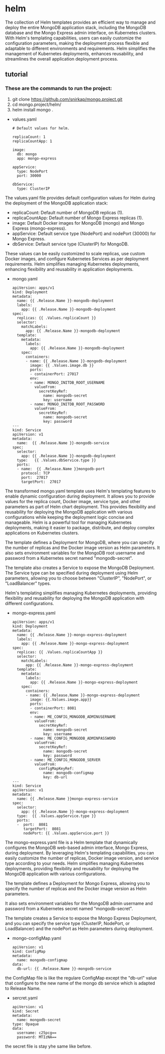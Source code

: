 # helm
The collection of Helm templates provides an efficient way to manage and deploy the entire MongoDB application stack, including the MongoDB database and the Mongo Express admin interface, on Kubernetes clusters. With Helm's templating capabilities, users can easily customize the configuration parameters, making the deployment process flexible and adaptable to different environments and requirements. Helm simplifies the management of Kubernetes deployments, enhances reusability, and streamlines the overall application deployment process.

## tutorial
### These are the commands to run the project:
1. git clone https://github.com/snirkap/mongo.project.git
2. cd mongo.project/helm/
3. helm install mongo .
* values.yaml
  ```
  # Default values for helm.
  
  replicaCount: 1
  replicaCountApp: 1
  
  image:
    db: mongo
    app: mongo-express
  
  appService:
    type: NodePort
    port: 30000
  
  dbService:
    type: ClusterIP

The values.yaml file provides default configuration values for Helm during the deployment of the MongoDB application stack:
* replicaCount: Default number of MongoDB replicas (1).
* replicaCountApp: Default number of Mongo Express replicas (1).
* image: Default Docker images for MongoDB (mongo) and Mongo Express (mongo-express).
* appService: Default service type (NodePort) and nodePort (30000) for Mongo Express.
* dbService: Default service type (ClusterIP) for MongoDB.

These values can be easily customized to scale replicas, use custom Docker images, and configure Kubernetes Services as per deployment requirements. Helm simplifies managing Kubernetes deployments, enhancing flexibility and reusability in application deployments.





* mongo.yaml
  ```
  apiVersion: apps/v1
  kind: Deployment
  metadata:
    name: {{ .Release.Name }}-mongodb-deployment
    labels:
      app: {{ .Release.Name }}-mongodb-deployment
  spec:
    replicas: {{ .Values.replicaCount }}
    selector:
      matchLabels:
        app: {{ .Release.Name }}-mongodb-deployment
    template:
      metadata:
        labels:
          app: {{ .Release.Name }}-mongodb-deployment
      spec:
        containers:
        - name: {{ .Release.Name }}-mongodb-deployment
          image: {{ .Values.image.db }}
          ports:
          - containerPort: 27017
          env:
          - name: MONGO_INITDB_ROOT_USERNAME
            valueFrom:
              secretKeyRef:
                name: mongodb-secret
                key: username
          - name: MONGO_INITDB_ROOT_PASSWORD
            valueFrom:
              secretKeyRef:
                name: mongodb-secret
                key: password
  ---
  kind: Service
  apiVersion: v1
  metadata:
    name:  {{ .Release.Name }}-mongodb-service
  spec:
    selector:
      app: {{ .Release.Name }}-mongodb-deployment
    type:   {{ .Values.dbService.type }} 
    ports:
    - name:  {{ .Release.Name }}mongodb-port
      protocol: TCP
      port:  27017
      targetPort:  27017

The transformed mongo.yaml template uses Helm's templating features to enable dynamic configuration during deployment. It allows you to provide values for the replica count, Docker image, service type, and other parameters as part of Helm chart deployment. This provides flexibility and reusability for deploying the MongoDB application with various configurations while keeping the deployment logic concise and manageable. Helm is a powerful tool for managing Kubernetes deployments, making it easier to package, distribute, and deploy complex applications on Kubernetes clusters.

The template defines a Deployment for MongoDB, where you can specify the number of replicas and the Docker image version as Helm parameters. It also sets environment variables for the MongoDB root username and password from a Kubernetes secret named "mongodb-secret".

The template also creates a Service to expose the MongoDB Deployment. The Service type can be specified during deployment using Helm parameters, allowing you to choose between "ClusterIP", "NodePort", or "LoadBalancer" types.

Helm's templating simplifies managing Kubernetes deployments, providing flexibility and reusability for deploying the MongoDB application with different configurations.

* mongo-express.yaml
  ```
  apiVersion: apps/v1
  kind: Deployment
  metadata:
    name: {{ .Release.Name }}-mongo-express-deployment
    labels:
      app: {{ .Release.Name }}-mongo-express-deployment
  spec:
    replicas: {{ .Values.replicaCountApp }}
    selector:
      matchLabels:
        app: {{ .Release.Name }}-mongo-express-deployment
    template:
      metadata:
        labels:
          app: {{ .Release.Name }}-mongo-express-deployment
      spec:
        containers:
        - name: {{ .Release.Name }}-mongo-express-deployment
          image: {{.Values.image.app}}
          ports:
          - containerPort: 8081
          env:
          - name: ME_CONFIG_MONGODB_ADMINUSERNAME
            valueFrom:
              secretKeyRef:
                name: mongodb-secret
                key: username
          - name: ME_CONFIG_MONGODB_ADMINPASSWORD
            valueFrom:
              secretKeyRef:
                name: mongodb-secret
                key: password
          - name: ME_CONFIG_MONGODB_SERVER
            valueFrom:
              configMapKeyRef:
                name: mongodb-configmap
                key: db-url
  ---
  kind: Service
  apiVersion: v1
  metadata:
    name: {{ .Release.Name }}mongo-express-service
  spec:
    selector:
      app: {{ .Release.Name }}-mongo-express-deployment
    type:  {{ .Values.appService.type }}
    ports:
    -  port:  8081
       targetPort:  8081
       nodePort: {{ .Values.appService.port }}

The mongo-express.yaml file is a Helm template that dynamically configures the MongoDB web-based admin interface, Mongo Express, during deployment. By leveraging Helm's templating capabilities, you can easily customize the number of replicas, Docker image version, and service type according to your needs. Helm simplifies managing Kubernetes deployments, providing flexibility and reusability for deploying the MongoDB application with various configurations.

The template defines a Deployment for Mongo Express, allowing you to specify the number of replicas and the Docker image version as Helm parameters.

It also sets environment variables for the MongoDB admin username and password from a Kubernetes secret named "mongodb-secret".

The template creates a Service to expose the Mongo Express Deployment, and you can specify the service type (ClusterIP, NodePort, or LoadBalancer) and the nodePort as Helm parameters during deployment.

* mongo-configMap.yaml
  ```
  apiVersion: v1
  kind: ConfigMap
  metadata:
    name: mongodb-configmap
  data:
    db-url: {{ .Release.Name }}-mongodb-service
the ConfigMap file is like the regulare ConfigMap except the "db-url" value that configure to the new name of the mongo db service which is adapted to Release Name.

* sercret.yaml
  ```
  apiVersion: v1
  kind: Secret
  metadata:
    name: mongodb-secret
  type: Opaque
  data:
    username: c25pcg==
    password: MTIzNA==
the secret file is stay yhe same like before.

